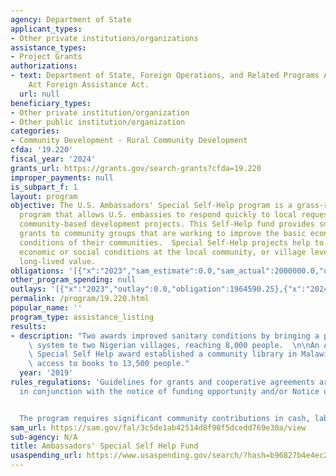 ```yaml
---
agency: Department of State
applicant_types:
- Other private institutions/organizations
assistance_types:
- Project Grants
authorizations:
- text: Department of State, Foreign Operations, and Related Programs Appropriations
    Act Foreign Assistance Act.
  url: null
beneficiary_types:
- Other private institution/organization
- Other public institution/organization
categories:
- Community Development - Rural Community Development
cfda: '19.220'
fiscal_year: '2024'
grants_url: https://grants.gov/search-grants?cfda=19.220
improper_payments: null
is_subpart_f: 1
layout: program
objective: The U.S. Ambassadors' Special Self-Help program is a grass-roots assistance
  program that allows U.S. embassies to respond quickly to local requests for small
  community-based development projects. This Self-Help fund provides small, short-term
  grants to community groups that are working to improve the basic economic and social
  conditions of their communities.  Special Self-Help projects help to improve basic
  economic or social conditions at the local community, or village level, and have
  long-lived value.
obligations: '[{"x":"2023","sam_estimate":0.0,"sam_actual":2000000.0,"usa_spending_actual":1958718.8},{"x":"2024","sam_estimate":0.0,"sam_actual":0.0,"usa_spending_actual":1960291.8},{"x":"2025","sam_estimate":0.0,"sam_actual":0.0,"usa_spending_actual":-38979.46}]'
other_program_spending: null
outlays: '[{"x":"2023","outlay":0.0,"obligation":1964590.25},{"x":"2024","outlay":0.0,"obligation":1937702.46},{"x":"2025","outlay":0.0,"obligation":0.0}]'
permalink: /program/19.220.html
popular_name: ''
program_type: assistance_listing
results:
- description: "Two awards improved sanitary conditions by bringing a potable water\
    \ system to two Nigerian villages, reaching 8,000 people.  \n\nAn Ambassador’s\
    \ Special Self Help award established a community library in Malawi, providing\
    \ access to books to 13,500 people."
  year: '2019'
rules_regulations: 'Guidelines for grants and cooperative agreements are distributed
  in conjunction with the notice of funding opportunity and/or Notice of Award.


  The program requires significant community contributions in cash, labor, or materials.'
sam_url: https://sam.gov/fal/3c5de1ab42514d8f90f5dcedd769e30a/view
sub-agency: N/A
title: Ambassadors' Special Self Help Fund
usaspending_url: https://www.usaspending.gov/search/?hash=b96827b4e4ec236014ffd0ca5a780999
---
```

